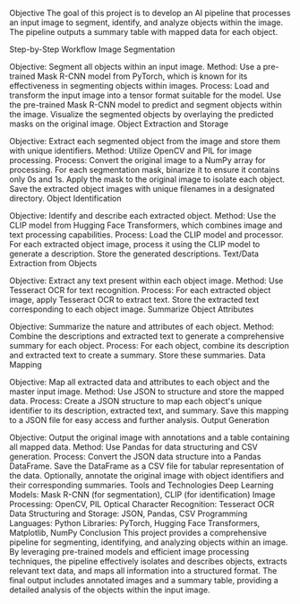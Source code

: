 Objective
The goal of this project is to develop an AI pipeline that processes an input image to segment, identify, and analyze objects within the image. The pipeline outputs a summary table with mapped data for each object.

Step-by-Step Workflow
Image Segmentation

Objective: Segment all objects within an input image.
Method: Use a pre-trained Mask R-CNN model from PyTorch, which is known for its effectiveness in segmenting objects within images.
Process:
Load and transform the input image into a tensor format suitable for the model.
Use the pre-trained Mask R-CNN model to predict and segment objects within the image.
Visualize the segmented objects by overlaying the predicted masks on the original image.
Object Extraction and Storage

Objective: Extract each segmented object from the image and store them with unique identifiers.
Method: Utilize OpenCV and PIL for image processing.
Process:
Convert the original image to a NumPy array for processing.
For each segmentation mask, binarize it to ensure it contains only 0s and 1s.
Apply the mask to the original image to isolate each object.
Save the extracted object images with unique filenames in a designated directory.
Object Identification

Objective: Identify and describe each extracted object.
Method: Use the CLIP model from Hugging Face Transformers, which combines image and text processing capabilities.
Process:
Load the CLIP model and processor.
For each extracted object image, process it using the CLIP model to generate a description.
Store the generated descriptions.
Text/Data Extraction from Objects

Objective: Extract any text present within each object image.
Method: Use Tesseract OCR for text recognition.
Process:
For each extracted object image, apply Tesseract OCR to extract text.
Store the extracted text corresponding to each object image.
Summarize Object Attributes

Objective: Summarize the nature and attributes of each object.
Method: Combine the descriptions and extracted text to generate a comprehensive summary for each object.
Process:
For each object, combine its description and extracted text to create a summary.
Store these summaries.
Data Mapping

Objective: Map all extracted data and attributes to each object and the master input image.
Method: Use JSON to structure and store the mapped data.
Process:
Create a JSON structure to map each object's unique identifier to its description, extracted text, and summary.
Save this mapping to a JSON file for easy access and further analysis.
Output Generation

Objective: Output the original image with annotations and a table containing all mapped data.
Method: Use Pandas for data structuring and CSV generation.
Process:
Convert the JSON data structure into a Pandas DataFrame.
Save the DataFrame as a CSV file for tabular representation of the data.
Optionally, annotate the original image with object identifiers and their corresponding summaries.
Tools and Technologies
Deep Learning Models: Mask R-CNN (for segmentation), CLIP (for identification)
Image Processing: OpenCV, PIL
Optical Character Recognition: Tesseract OCR
Data Structuring and Storage: JSON, Pandas, CSV
Programming Languages: Python
Libraries: PyTorch, Hugging Face Transformers, Matplotlib, NumPy
Conclusion
This project provides a comprehensive pipeline for segmenting, identifying, and analyzing objects within an image. By leveraging pre-trained models and efficient image processing techniques, the pipeline effectively isolates and describes objects, extracts relevant text data, and maps all information into a structured format. The final output includes annotated images and a summary table, providing a detailed analysis of the objects within the input image.







